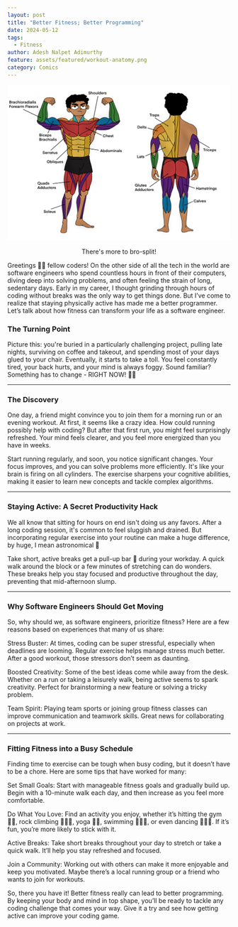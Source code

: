 ```yaml
---
layout: post
title: "Better Fitness; Better Programming"
date: 2024-05-12
tags:
  - Fitness
author: Adesh Nalpet Adimurthy
feature: assets/featured/workout-anatomy.png
category: Comics
---
```


<img class="center-image" src="../assets/featured/workout-anatomy.png" /> 
<p style="text-align: center;">There's more to bro-split!</p>

<p>Greetings 🖖🏽 fellow coders! On the other side of all the tech in the world are software engineers who spend countless hours in front of their computers, diving deep into solving problems, and often feeling the strain of long, sedentary days. Early in my career, I thought grinding through hours of coding without breaks was the only way to get things done. But I’ve come to realize that staying physically active has made me a better programmer. Let’s talk about how fitness can transform your life as a software engineer.</p>

<h3 id="turning-point">The Turning Point</h3>
<p>Picture this: you're buried in a particularly challenging project, pulling late nights, surviving on coffee and takeout, and spending most of your days glued to your chair. Eventually, it starts to take a toll. You feel constantly tired, your back hurts, and your mind is always foggy. Sound familiar? Something has to change - RIGHT NOW! 😵‍💫</p>

<hr class="hr">

<h3 id="discovery-point">The Discovery</h3>
<p>One day, a friend might convince you to join them for a morning run or an evening workout. At first, it seems like a crazy idea. How could running possibly help with coding? But after that first run, you might feel surprisingly refreshed. Your mind feels clearer, and you feel more energized than you have in weeks.</p>

<p>Start running regularly, and soon, you notice significant changes. Your focus improves, and you can solve problems more efficiently. It's like your brain is firing on all cylinders. The exercise sharpens your cognitive abilities, making it easier to learn new concepts and tackle complex algorithms.</p>

<hr class="hr">

<h3 id="stating-active">Staying Active: A Secret Productivity Hack</h3>
<p>We all know that sitting for hours on end isn't doing us any favors. After a long coding session, it's common to feel sluggish and drained. But incorporating regular exercise into your routine can make a huge difference, by huge, I mean astronomical 🚀</p>

<p>Take short, active breaks <span class=sup>get a pull-up bar 🤫</span> during your workday. A quick walk around the block or a few minutes of stretching can do wonders. These breaks help you stay focused and productive throughout the day, preventing that mid-afternoon slump.</p>

<hr class="hr">

<h3 id="why-get-moving">Why Software Engineers Should Get Moving</h3>
<p>So, why should we, as software engineers, prioritize fitness? Here are a few reasons based on experiences that many of us share:</p>

<p><span class="underline">Stress Buster</span>: At times, coding can be super stressful, especially when deadlines are looming. Regular exercise helps manage stress much better. After a good workout, those stressors don’t seem as daunting.</p>
<p><span class="underline">Boosted Creativity</span>: Some of the best ideas come while away from the desk. Whether on a run or taking a leisurely walk, being active seems to spark creativity. Perfect for brainstorming a new feature or solving a tricky problem.</p>
<p><span class="underline">Team Spirit</span>: Playing team sports or joining group fitness classes can improve communication and teamwork skills. Great news for collaborating on projects at work.</p>

<hr class="hr">

<h3 id="fitting-busy-schedule">Fitting Fitness into a Busy Schedule</h3>
<p>Finding time to exercise can be tough when busy coding, but it doesn’t have to be a chore. Here are some tips that have worked for many:</p>

<p><span class="underline">Set Small Goals</span>: Start with manageable fitness goals and gradually build up. Begin with a 10-minute walk each day, and then increase as you feel more comfortable.</p>
<p><span class="underline">Do What You Love</span>: Find an activity you enjoy, whether it’s hitting the gym 🏋🏽, rock climbing 🧗🏽‍♂️, yoga 🧘🏽, swimming 🏊🏼‍♀️, or even dancing 🏊🏼‍♀️. If it’s fun, you’re more likely to stick with it.</p>
<p><span class="underline">Active Breaks</span>: Take short breaks throughout your day to stretch or take a quick walk. It’ll help you stay refreshed and focused.</p>
<p><span class="underline">Join a Community</span>: Working out with others can make it more enjoyable and keep you motivated. Maybe there’s a local running group or a friend who wants to join for workouts.</p>

<p>So, there you have it! Better fitness really can lead to better programming. By keeping your body and mind in top shape, you’ll be ready to tackle any coding challenge that comes your way. Give it a try and see how getting active can improve your coding game.</p>